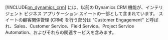 [!INCLUDE[pn_dynamics_crm](pn-dynamics-crm.md)] には、以前の Dynamics CRM 機能が、インテリジェント ビジネス アプリケーション スイートの一部として含まれています。 スイートの顧客関係管理 (CRM) を行う部分は "Customer Engagement" と呼ばれ、Sales、Customer Service、Field Service、Project Service Automation、およびそれらの関連サービスを含みます。